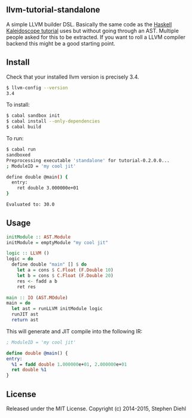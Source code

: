 llvm-tutorial-standalone
------------------------

A simple LLVM builder DSL. Basically the same code as the [Haskell Kaleidoscope
tutorial](http://www.stephendiehl.com/llvm/) uses but without going through an
AST. Multiple people asked for this to be extracted. If you want to roll a LLVM
compiler backend this might be a good starting point.

Install
-------

Check that your installed llvm version is precisely 3.4.

```bash
$ llvm-config --version
3.4
```

To install:

```bash
$ cabal sandbox init
$ cabal install --only-dependencies
$ cabal build
```

To run:

```bash
$ cabal run
sandboxed 
Preprocessing executable 'standalone' for tutorial-0.2.0.0...
; ModuleID = 'my cool jit'

define double @main() {
  entry:
    ret double 3.000000e+01
}

Evaluated to: 30.0
```

Usage
-----

```haskell
initModule :: AST.Module
initModule = emptyModule "my cool jit"

logic :: LLVM ()
logic = do
  define double "main" [] $ do
    let a = cons $ C.Float (F.Double 10)
    let b = cons $ C.Float (F.Double 20)
    res <- fadd a b
    ret res

main :: IO (AST.MOdule)
main = do
  let ast = runLLVM initModule logic
  runJIT ast
  return ast
```

This will generate and JIT compile into the following IR:

```llvm
; ModuleID = 'my cool jit'

define double @main() {
entry:
  %1 = fadd double 1.000000e+01, 2.000000e+01
  ret double %1
}
```

License
-------

Released under the MIT License.
Copyright (c) 2014-2015, Stephen Diehl
